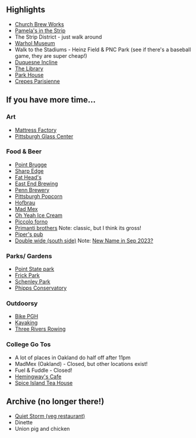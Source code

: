 ## Highlights
- [Church Brew Works](http://www.churchbrew.com)
- [Pamela's in the Strip](http://www.pamelasdiner.com/Menus/Strip.cfm)
- The Strip District - just walk around
- [Warhol Museum](http://www.warhol.org/)
- Walk to the Stadiums - Heinz Field & PNC Park (see if there's a baseball game, they are super cheap!)
- [Duquesne Incline](http://www.duquesneincline.org/)
- [The Library](http://www.thelibrary-pgh.com/)
- [Park House](http://parkhousepgh.com/)
- [Crepes Parisienne](http://www.urbanspoon.com/r/23/270443/restaurant/Shadyside/Crepes-Parisiennes-Pittsburgh)

## If you have more time...
### Art
- [Mattress Factory](http://www.mattress.org/)
- [Pittsburgh Glass Center](http://www.pittsburghglasscenter.org/)

### Food & Beer
- [Point Brugge](http://www.pointbrugge.com/)
- [Sharp Edge](http://sharpedgebeer.com/)
- [Fat Head's](http://www.fatheads.com/)
- [East End Brewing](http://www.eastendbrewing.com/)
- [Penn Brewery](http://www.pennbrew.com/)
- [Pittsburgh Popcorn](http://pghpopcorn.com/)
- [Hofbrau](http://www.hofbrauhauspittsburgh.com/)
- [Mad Mex](http://www.madmex.com/)
- [Oh Yeah Ice Cream](https://www.facebook.com/theohyeah)
- [Piccolo forno](https://piccolo-forno.com/)
- [Primanti brothers](https://primantibros.com/) Note: classic, but I think its gross!
- [Piper's pub](https://www.piperspub.com/)
- [Double wide (south side)](https://www.sporkpitbbq.com/) Note: [New Name in Sep 2023?](https://www.reddit.com/r/pittsburgh/comments/16msj1q/south_side_double_wide_grill_to_transition_into/)

### Parks/ Gardens
- [Point State park](https://www.dcnr.pa.gov/StateParks/FindAPark/PointStatePark/pages/default.aspx)
- [Frick Park](http://www.pittsburghparks.org/frick)
- [Schenley Park](http://www.pittsburghparks.org/schenley)
- [Phipps Conservatory](http://phipps.conservatory.org/)

### Outdoorsy
- [Bike PGH](http://bike-pgh.org/)
- [Kayaking](http://www.kayakpittsburgh.org/)
- [Three Rivers Rowing](https://www.threeriversrowing.org/)

### College Go Tos
- A lot of places in Oakland do half off after 11pm
- MadMex (Oakland) - Closed, but other locations exist!
- Fuel & Fuddle - Closed!
- [Hemingway's Cafe](https://www.hemingwayspgh.com/)
- [Spice Island Tea House](https://www.spiceislandteahouse.com/)

## Archive (no longer there!)
- [Quiet Storm (veg restaurant)](http://www.qspgh.com/)
- Dinette
- Union pig and chicken
